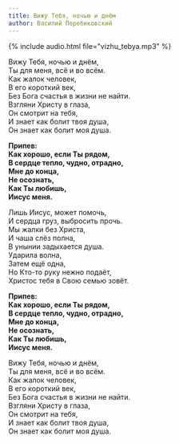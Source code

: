 ```yaml
---
title: Вижу Тебя, ночью и днём
author: Василий Перебиковский
---
```

{% include audio.html file="vizhu_tebya.mp3" %}

Вижу Тебя, ночью и днём,  
Ты для меня, всё и во всём.  
Как жалок человек,  
В его короткий век,  
Без Бога счастья в жизни не найти.  
Взгляни Христу в глаза,  
Он смотрит на тебя,  
И знает как болит твоя душа,  
Он знает как болит моя душа.

**Припев:  
Как хорошо, если Ты рядом,  
В сердце тепло, чудно, отрадно,  
Мне до конца,  
Не осознать,  
Как Ты любишь,  
Иисус меня.**

Лишь Иисус, может помочь,  
И сердца груз, выбросить прочь.  
Мы жалки без Христа,  
И чаша слёз полна,  
В унынии задыхается душа.  
Ударила волна,  
Затем ещё одна,  
Но Кто-то руку нежно подаёт,  
Христос тебя в Свою семью зовёт.

**Припев:  
Как хорошо, если Ты рядом,  
В сердце тепло, чудно, отрадно,  
Мне до конца,  
Не осознать,  
Как Ты любишь,  
Иисус меня.**

Вижу Тебя, ночью и днём,  
Ты для меня, всё и во всём.  
Как жалок человек,  
В его короткий век,  
Без Бога счастья в жизни не найти.  
Взгляни Христу в глаза,  
Он смотрит на тебя,  
И знает как болит твоя душа,  
Он знает как болит моя душа.

